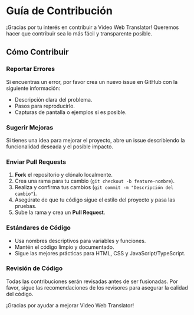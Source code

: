 # Guía de Contribución

¡Gracias por tu interés en contribuir a Video Web Translator! Queremos hacer que contribuir sea lo más fácil y transparente posible.

## Cómo Contribuir

### Reportar Errores
Si encuentras un error, por favor crea un nuevo issue en GitHub con la siguiente información:
- Descripción clara del problema.
- Pasos para reproducirlo.
- Capturas de pantalla o ejemplos si es posible.

### Sugerir Mejoras
Si tienes una idea para mejorar el proyecto, abre un issue describiendo la funcionalidad deseada y el posible impacto.

### Enviar Pull Requests
1. **Fork** el repositorio y clónalo localmente.
2. Crea una rama para tu cambio (`git checkout -b feature-nombre`).
3. Realiza y confirma tus cambios (`git commit -m "Descripción del cambio"`).
4. Asegúrate de que tu código sigue el estilo del proyecto y pasa las pruebas.
5. Sube la rama y crea un **Pull Request**.

### Estándares de Código
- Usa nombres descriptivos para variables y funciones.
- Mantén el código limpio y documentado.
- Sigue las mejores prácticas para HTML, CSS y JavaScript/TypeScript.

### Revisión de Código
Todas las contribuciones serán revisadas antes de ser fusionadas. Por favor, sigue las recomendaciones de los revisores para asegurar la calidad del código.

¡Gracias por ayudar a mejorar Video Web Translator!

